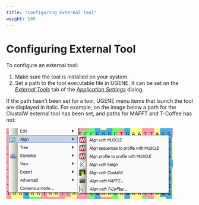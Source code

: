 ```yaml
---
title: "Configuring External Tool"
weight: 100
---
```



# Configuring External Tool

To configure an external tool:

1.  Make sure the tool is installed on your system.
2.  Set a path to the tool executable file in UGENE. It can be set on the [_External Tools_](external-tools.md) tab of the _[Application Settings](ugene-application-settings.md)_ dialog.

If the path hasn’t been set for a tool, UGENE menu items that launch the tool are displayed in italic. For example, on the image below a path for the ClustalW external tool has been set, and paths for MAFFT and T-Coffee has not:


![](/images/65930928/65930929.png)
